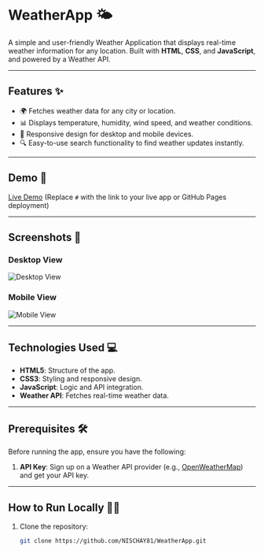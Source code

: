 # WeatherApp 🌤️

A simple and user-friendly Weather Application that displays real-time weather information for any location. Built with **HTML**, **CSS**, and **JavaScript**, and powered by a Weather API.

---

## Features ✨

- 🌍 Fetches weather data for any city or location.
- 📊 Displays temperature, humidity, wind speed, and weather conditions.
- 🎨 Responsive design for desktop and mobile devices.
- 🔍 Easy-to-use search functionality to find weather updates instantly.

---

## Demo 🚀

[Live Demo](#) (Replace `#` with the link to your live app or GitHub Pages deployment)

---

## Screenshots 📸

### Desktop View
![Desktop View](#)

### Mobile View
![Mobile View](#)

---

## Technologies Used 💻

- **HTML5**: Structure of the app.
- **CSS3**: Styling and responsive design.
- **JavaScript**: Logic and API integration.
- **Weather API**: Fetches real-time weather data.

---

## Prerequisites 🛠️

Before running the app, ensure you have the following:

1. **API Key**: Sign up on a Weather API provider (e.g., [OpenWeatherMap](https://openweathermap.org/api)) and get your API key.

---

## How to Run Locally 🏃‍♂️

1. Clone the repository:
   ```bash
   git clone https://github.com/NISCHAY81/WeatherApp.git
